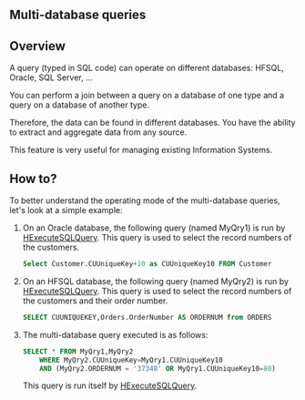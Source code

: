 
## Multi-database queries
			



<a name="NOTE1"></a>
<a name="NOTE1_1"></a>


## Overview
<a name="overview_ELTTEXTE000096"></a>
A query (typed in SQL code) can operate on different databases: HFSQL, Oracle, SQL Server, ...

You can perform a join between a query on a database of one type and a query on a database of another type.

Therefore, the data can be found in different databases. You have the ability to extract and aggregate data from any source.

This feature is very useful for managing existing Information Systems.



<a name="NOTE2"></a>
<a name="NOTE2_1"></a>


## How to?
<a name="how_ELTTEXTE000126"></a>
To better understand the operating mode of the multi-database queries, let's look at a simple example:

1. On an Oracle database, the following query (named MyQry1) is run by [HExecuteSQLQuery](../WDLang4/3044084.md). This query is used to select the record numbers of the customers.
	
	```sql
	Select Customer.CUUniqueKey+10 as CUUniqueKey10 FROM Customer
	```


2. On an HFSQL database, the following query (named MyQry2) is run by [HExecuteSQLQuery](../WDLang4/3044084.md). This query is used to select the record numbers of the customers and their order number.
	
	```sql
	SELECT CUUNIQUEKEY,Orders.OrderNumber AS ORDERNUM from ORDERS
	```


3. The multi-database query executed is as follows:
	
	```sql
	SELECT * FROM MyQry1,MyQry2
		WHERE MyQry2.CUUniqueKey=MyQry1.CUUniqueKey10
		AND (MyQry2.ORDERNUM = '37348' OR MyQry1.CUUniqueKey10=80)
	```

	This query is run itself by [HExecuteSQLQuery](../WDLang4/3044084.md).





